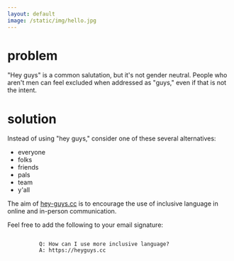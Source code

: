 ```yaml
---
layout: default
image: /static/img/hello.jpg
---
```


<main class="container">
    <div class="row">
      <div class="col-lg-8 col-md-7 col-sm-6">
        <h1>problem</h1>
        <p class="lead">"Hey guys" is a common salutation, but it's not gender neutral. People who aren't men can feel excluded when addressed as "guys," even if that is not the intent.</p>
        <h1>solution</h1>
        <p class="lead">Instead of using "hey guys," consider one of these several alternatives:</p>
        <ul class="lead">
          <li>everyone</li>
          <li>folks</li>
          <li>friends</li>
          <li>pals</li>
          <li>team</li>
          <li>y'all</li>
        </ul>
        <p class="lead">The aim of <a href="https://heyguys.cc/">hey-guys.cc</a> is to encourage the use of inclusive language in online and in-person communication.</p>
        <p class="lead">Feel free to add the following to your email signature:</p>
        <code>
          Q: How can I use more inclusive language?
          A: https://heyguys.cc
        </code>
      </div>
    </div>
</main>
